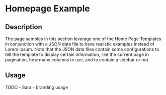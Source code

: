 # Homepage Example

## Description
The page samples in this section leverage one of the Home Page Templates in conjunction with a JSON data file to have realistic examples instead of Lorem Ipsum. Note that the JSON data files contain some configurations to tell the template to display certain information, like the current page in pagination, how many columns to use, and to contain a sidebar or not.

## Usage
TODO - Sara - branding usage
